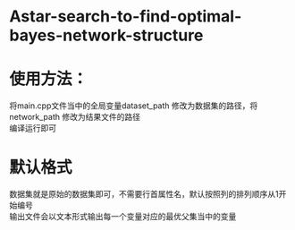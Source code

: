 # Astar-search-to-find-optimal-bayes-network-structure

# 使用方法：
将main.cpp文件当中的全局变量dataset_path 修改为数据集的路径，将network_path 修改为结果文件的路径  
编译运行即可
# 默认格式
数据集就是原始的数据集即可，不需要行首属性名，默认按照列的排列顺序从1开始编号  
输出文件会以文本形式输出每一个变量对应的最优父集当中的变量
